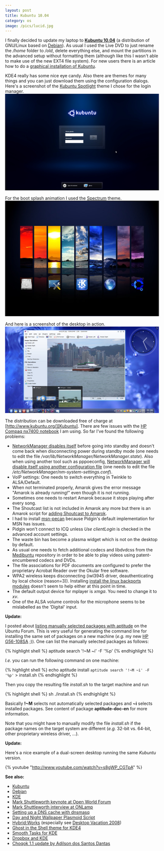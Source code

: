 ```yaml
---
layout: post
title: Kubuntu 10.04
category: os
image: /pics/lucid.jpg
---
```


I finally decided to update my laptop to **[Kubuntu 10.04][Kubuntu]** (a distribution of GNU/Linux based on [Debian]). As usual I used the Live DVD to just rename the _/home_ folder to _/old_, delete everything else, and mount the partitions in the advanced setup without formatting them (although like this I wasn't able to make use of the new EXT4 file system). For new users there is an article how to do a [graphical installation of Kubuntu][install].

KDE4 really has some nice eye candy. Also there are themes for many things and you can just download them using the configuration dialogs. Here's a screenshot of the [Kubuntu Spotlight] theme I chose for the login manager.
<span class="center"><a href="http://kde-look.org/content/show.php/Kubuntu+Spotlight+KDM?content=114234"><img src="/pics/kdm.jpg" width="508" alt="Kubuntu Spotlight KDM"/></a></span>

For the boot splash animation I used the [Spectrum] theme.
<span class="center"><a href="http://kde-look.org/content/show.php/Spectrum?content=111069"><img src="/pics/spectrum.jpg" width="508" alt="Spectrum Splash Screen"/></a></span>

And here is a screenshot of the desktop in action.
<span class="center"><a href="http://www.kubuntu.org/"><img src="/pics/lucid.jpg" width="508" alt="Kubuntu 10.04 Lucid Lynx (LTS)"/></a></span>

The distribution can be downloaded free of charge at [http://www.kubuntu.org/][Kubuntu]. There are few issues with the [HP Compaq nx7400 notebook][Compaq] I am using. So far I've found the following problems:

* [NetworkManager disables itself][Network] before going into standby and doesn't come back when disconnecting power during standby mode (one needs to edit the file */var/lib/NetworkManager/NetworkManager.state*). Also when using another tool such as pppoeconfig, [NetworkManager will disable itself using another configuration file][Network2] (one needs to edit the file */etc/NetworkManager/nm-system-settings.conf*).
* VoIP settings: One needs to switch everything in Twinkle to ALSA/Default.
* When not terminated properly, Amarok gives the error message "Amarok is already running!" even though it is not running.
* Sometimes one needs to restart Amarok because it stops playing after every song.
* The Shoutcast list is not included in Amarok any more but there is an Amarok script for [adding Shoutcast to Amarok][Shoutcast].
* I had to install [msn-pecan] because Pidgin's default implementation for MSN has issues.
* Pidgin won't connect to ICQ unless _Use clientLogin_ is checked in the advanced account settings.
* The waste bin has become a plasma widget which is not on the desktop by default.
* As usual one needs to fetch additional codecs and libdvdcss from the [Medibuntu] repository in order to be able to play videos using patent-encumbered codecs and DVDs.
* The file associations for PDF documents are configured to prefer the proprietary Acrobat Reader over the Okular free software.
* WPA2 wireless keeps disconnecting (iwl3945 driver, deauthenticating by local choice (reason=3)). Installing [install the linux backports modules][backports] doesn't seem to help either at this point in time.
* The default output device for mplayer is _xmga_. You need to change it to _xv_.
* One of the ALSA volume controls for the microphone seems to be mislabelled as the 'Digital' input.

**Update:**

I posted about [listing manually selected packages with aptitude][apt] on the Ubuntu Forum. This is very useful for generating the command line for installing the same set of packages on a new machine (*e.g.* my new [HP G56-108SA][g56] ;)). One can list the manually selected packages as follows:

{% highlight shell %}
aptitude search '!~M ~i' -F '%p'
{% endhighlight %}

*I.e.* you can run the following command on one machine:

{% highlight shell %}
echo aptitude install `aptitude search '!~M ~i' -F '%p'` > install.sh
{% endhighlight %}

Then you copy the resulting file *install.sh* to the target machine and run

{% highlight shell %}
sh ./install.sh
{% endhighlight %}

Basically **!~M** selects not automatically selected packages and **~i** selects installed packages. See content of package **aptitude-doc-en** for more information.

Note that you might have to manually modify the file *install.sh* if the package names on the target system are different (*e.g.* 32-bit vs. 64-bit, other proprietary wireless driver, ...).

**Update:**

Here's a nice example of a dual-screen desktop running the same *Kubuntu* version.

{% youtube "http://www.youtube.com/watch?v=s8gWP_CGTpA" %}

**See also:**

* [Kubuntu]
* [Debian]
* [KDE]
* [Mark Shuttleworth keynote at Open World Forum][owf]
* [Mark Shuttleworth interview at ONLamp][oreilly]
* [Setting up a DNS cache with dnsmasq][dnsmasq]
* [Day and Night Wallpaper Plasmoid Script][dan]
* [Hybrid:Works][hybrid] (especially see [Desktop Vacation 2008][dv])
* [Ghost in the Shell theme for KDE4][gits]
* [Smooth Tasks for KDE][smooth]
* [Dropbox and KDE][dropbox]
* [Choqok 1.1 update by Adilson dos Santos Dantas][choqok]

[Kubuntu Spotlight]: http://kde-look.org/content/show.php/Kubuntu+Spotlight+KDM?content=114234
[Spectrum]: http://kde-look.org/content/show.php/Spectrum?content=111069
[Kubuntu]: http://www.kubuntu.org/
[Network]: http://ubuntuforums.org/showthread.php?t=1475230
[Network2]: https://bugs.launchpad.net/ubuntu/+source/plasma-widget-networkmanagement/+bug/465591
[Compaq]: http://www.wedesoft.de/os/2007/08/02/kubuntu-and-vista-on-hp-laptop/
[msn-pecan]: http://code.google.com/p/msn-pecan/
[trash]: http://osdir.com/ml/kubuntu-users/2010-05/msg00204.html
[Debian]: http://www.debian.org/
[KDE]: http://kde.org/
[Medibuntu]: http://medibuntu.org/
[owf]: http://www.youtube.com/watch?v=FPxTdr4S5WE
[oreilly]: http://onlamp.com/pub/a/onlamp/2008/04/15/an-interview-with-mark-shuttleworth.html
[install]: https://help.ubuntu.com/community/GraphicalInstall/Kubuntu
[Shoutcast]: http://kde-apps.org/content/show.php/SHOUTcast+service?content=116823
[dnsmasq]: http://wiki.debian.org/HowTo/dnsmasq
[backports]: http://linuxwireless.org/en/users/Download#Getting_compat-wireless_on_Ubuntu
[gits]: http://kde-look.org/content/show.php/Ghost+in+the+Shell?content=127580
[dan]: http://kde-look.org/content/show.php/Day+and+Night+Wallpaper?content=118636
[hybrid]: http://www.hybridworks.jp/
[dv]: http://www.hybridworks.jp/readme/desktopvacation2008/
[apt]: http://ubuntuforums.org/showthread.php?t=1364639#6
[smooth]: http://www.youtube.com/watch?v=wqcVxN7JiwI
[g56]: http://www.dealgiant.co.uk/hp-g56-108sa-laptop-review/
[dropbox]: http://www.nixternal.com/kde-and-dropbox/
[choqok]: https://launchpad.net/~adilson/+archive/experimental

